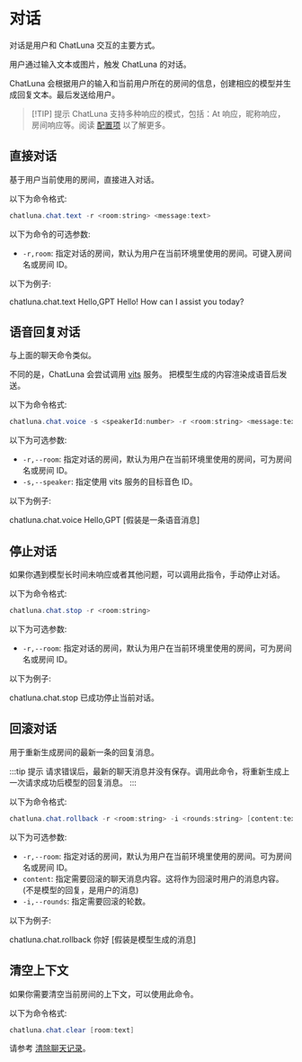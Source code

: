 # 对话

对话是用户和 ChatLuna 交互的主要方式。

用户通过输入文本或图片，触发 ChatLuna 的对话。

ChatLuna 会根据用户的输入和当前用户所在的房间的信息，创建相应的模型并生成回复文本。最后发送给用户。

> [!TIP] 提示
> ChatLuna 支持多种响应的模式，包括：At 响应，昵称响应，房间响应等。阅读 [配置项](../useful-configurations.md) 以了解更多。

## 直接对话

基于用户当前使用的房间，直接进入对话。

以下为命令格式:

```powershell
chatluna.chat.text -r <room:string> <message:text>
```

以下为命令的可选参数:

- `-r,room`: 指定对话的房间，默认为用户在当前环境里使用的房间。可键入房间名或房间 ID。

以下为例子:

<chat-panel>
  <chat-message nickname="User">chatluna.chat.text Hello,GPT</chat-message>
  <chat-message nickname="Bot">
    Hello! How can I assist you today?
  </chat-message>
</chat-panel>

## 语音回复对话

与上面的聊天命令类似。

不同的是，ChatLuna 会尝试调用 [vits](https://github.com/initialencounter/mykoishi/blob/master/Plugins/Tool/vits/readme.md) 服务。
把模型生成的内容渲染成语音后发送。

以下为命令格式:

```powershell
chatluna.chat.voice -s <speakerId:number> -r <room:string> <message:text>
```

以下为可选参数:

- `-r,--room`: 指定对话的房间，默认为用户在当前环境里使用的房间，可为房间名或房间 ID。
- `-s,--speaker`: 指定使用 vits 服务的目标音色 ID。

以下为例子:

<chat-panel>
  <chat-message nickname="User">chatluna.chat.voice Hello,GPT</chat-message>
  <chat-message nickname="Bot">
    [假装是一条语音消息]
  </chat-message>
</chat-panel>

## 停止对话

如果你遇到模型长时间未响应或者其他问题，可以调用此指令，手动停止对话。

以下为命令格式:

```powershell
chatluna.chat.stop -r <room:string>
```

以下为可选参数:

- `-r,--room`: 指定对话的房间，默认为用户在当前环境里使用的房间，可为房间名或房间 ID。

以下为例子:

<chat-panel>
  <chat-message nickname="User">chatluna.chat.stop</chat-message>
  <chat-message nickname="Bot">
    已成功停止当前对话。
  </chat-message>
</chat-panel>

## 回滚对话

用于重新生成房间的最新一条的回复消息。

:::tip 提示
请求错误后，最新的聊天消息并没有保存。调用此命令，将重新生成上一次请求成功后模型的回复消息。
:::

以下为命令格式:

```powershell
chatluna.chat.rollback -r <room:string> -i <rounds:string> [content:text]
```

以下为可选参数:

- `-r,--room`: 指定对话的房间，默认为用户在当前环境里使用的房间。可为房间名或房间 ID。
- `content`: 指定需要回滚的聊天消息内容。这将作为回滚时用户的消息内容。(不是模型的回复，是用户的消息)
- `-i,--rounds`: 指定需要回滚的轮数。

以下为例子:

<chat-panel>
  <chat-message nickname="User">chatluna.chat.rollback 你好</chat-message>
  <chat-message nickname="Bot">
    [假装是模型生成的消息]
  </chat-message>
</chat-panel>

## 清空上下文

如果你需要清空当前房间的上下文，可以使用此命令。

以下为命令格式:

```powershell
chatluna.chat.clear [room:text]
```

请参考 [清除聊天记录](./room.md#清除聊天记录)。
